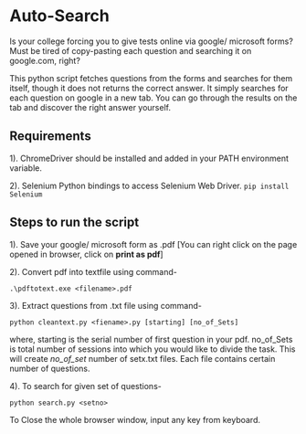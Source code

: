 # Auto-Search

Is your college forcing you to give tests online via google/ microsoft forms?
Must be tired of copy-pasting each question and searching it on google.com, right?

This python script fetches questions from the forms and searches for them itself, though it does not returns the correct answer.
It simply searches for each question on google in a new tab. You can go through the results on the tab and discover the right answer yourself.

## Requirements
1). ChromeDriver should be installed and added in your PATH environment variable.

2). Selenium Python bindings to access Selenium Web Driver. `pip install Selenium`

## Steps to run the script

1). Save your google/ microsoft form as <filename>.pdf [You can right click on the page opened in browser, click on **print as pdf**]
  
2). Convert pdf into textfile using command-
  ```
  .\pdftotext.exe <filename>.pdf
  ```
3). Extract questions from .txt file using command-
  ```
  python cleantext.py <fiename>.py [starting] [no_of_Sets]
  ```
  where, starting is the serial number of first question in your pdf. no_of_Sets is total number of sessions into which you would like to divide the task. 
  This will create *no_of_set* number of setx.txt files. Each file contains certain number of questions.
 
4). To search for given set of questions-
  ```
  python search.py <setno>
  ```
 
  To Close the whole browser window, input any key from keyboard.
